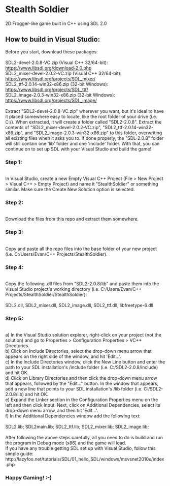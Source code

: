 # Stealth Soldier
2D Frogger-like game built in C++ using SDL 2.0

## How to build in Visual Studio:

Before you start, download these packages: 
<br>
<br>
SDL2-devel-2.0.8-VC.zip (Visual C++ 32/64-bit): https://www.libsdl.org/download-2.0.php
<br>
SDL2_mixer-devel-2.0.2-VC.zip (Visual C++ 32/64-bit): https://www.libsdl.org/projects/SDL_mixer/
<br>
SDL2_ttf-2.0.14-win32-x86.zip (32-bit Windows): https://www.libsdl.org/projects/SDL_ttf/
<br>
SDL2_image-2.0.3-win32-x86.zip (32-bit Windows): https://www.libsdl.org/projects/SDL_image/
<br>
<br>
Extract "SDL2-devel-2.0.8-VC.zip" wherever you want, but it's ideal to have it placed somewhere easy to locate, like the root folder of your drive (i.e. C:/). When extracted, it will create a folder called "SDL2-2.0.8". Extract the contents of "SDL2_mixer-devel-2.0.2-VC.zip", "SDL2_ttf-2.0.14-win32-x86.zip", and "SDL2_image-2.0.3-win32-x86.zip" to this folder, overwriting all existing files when it asks you to. If done properly, the "SDL-2.0.8" folder will still contain one 'lib' folder and one 'include' folder. With that, you can continue on to set up SDL with your Visual Studio and build the game!
<br>
<h3>Step 1:</h3>
<br>
In Visual Studio, create a new Empty Visual C++ Project (File > New Project > Visual C++ > Empty Project) and name it "StealthSoldier" or something similar. Make sure the Create New Solution option is selected.
<br>
<h3>Step 2:</h3>
<br>
Download the files from this repo and extract them somewhere.
<br>
<h3>Step 3:</h3>
<br>
Copy and paste all the repo files into the base folder of your new project (i.e. C:/Users/Evan/C++ Projects/StealthSoldier).
<br>
<h3>Step 4:</h3>
<br>
Copy the following .dll files from "SDL2-2.0.8/lib" and paste them into the Visual Studio project's working directory (i.e. C:/Users/Evan/C++ Projects/StealthSoldier/StealthSoldier):
<br>
<br>
SDL2.dll,
SDL2_mixer.dll,
SDL2_image.dll,
SDL2_ttf.dll,
libfreetype-6.dll
<br>
<h3>Step 5:</h3>
<br>
a) In the Visual Studio solution explorer, right-click on your project (not the solution) and go to Properties > Configuration Properties > VC++ Directories.<br>
b) Click on Include Directories, select the drop-down menu arrow that appears on the right side of the window, and hit 'Edit...'.<br>
c) In the Include Directories window, click the New Line button and enter the path to your SDL installation's /include folder (i.e. C:/SDL2-2.0.8/include) and hit OK.<br>
d) Click on Library Directories and then click the drop-down menu arrow that appears, followed by the "Edit..." button. In the window that appears, add a new line that points to your SDL installation's /lib folder (i.e. C:/SDL2-2.0.8/lib) and hit OK.<br>
e) Expand the Linker section in the Configuration Properties menu on the left and then click Input. Next, click on Additional Dependencies, select its drop-down menu arrow, and then hit 'Edit...'.<br>
f) In the Additional Dependencies window add the following text:
<br>
<br>
SDL2.lib; 
SDL2main.lib; 
SDL2_ttf.lib; 
SDL2_mixer.lib;  
SDL2_image.lib;
<br>
<br>
After following the above steps carefully, all you need to do is build and run the program in Debug mode (x86) and the game will load.<br>
If you have any trouble getting SDL set up with Visual Studio, follow this simple guide: http://lazyfoo.net/tutorials/SDL/01_hello_SDL/windows/msvsnet2010u/index.php
<br>
<h3>Happy Gaming! :-)</h3>
